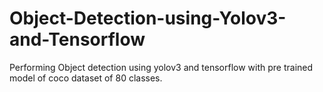 # Object-Detection-using-Yolov3-and-Tensorflow
Performing Object detection using yolov3 and tensorflow with pre trained model of coco dataset of 80 classes.

